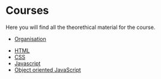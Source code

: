 # Courses

Here you will find all the theorethical material for the course.

- [Organisation](./organisation/)
<!-- - [Introduction](./introduction/) -->
- [HTML](./html/)
- [CSS](./css/)
- [Javascript](./javascript/)
- [Object oriented JavaScript](./object-oriented-javascript/)

